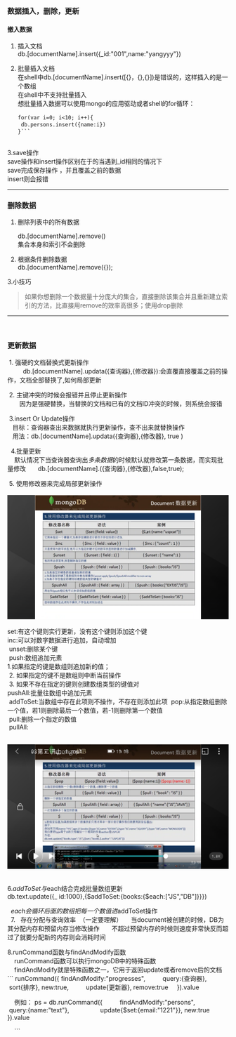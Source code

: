 ### 数据插入，删除，更新

####  撤入数据
1.  插入文档  
     db.[documentName].insert({_id:"001",name:"yangyyy"})
     
2.  批量插入文档  
    在shell中db.[documentName].insert([{}，{},{}])是错误的，这样插入的是一个数组  
    在shell中不支持批量插入  
    想批量插入数据可以使用mongo的应用驱动或者shell的for循环：  
    ```
    for(var i=0; i<10; i++){
     db.persons.insert({name:i})
    }```
    
    
3.save操作  
 save操作和insert操作区别在于的当遇到_id相同的情况下  
 save完成保存操作  ，并且覆盖之前的数据  
 insert则会报错
 
 ____________________________
 
### 删除数据
1.  删除列表中的所有数据

    db.[documentName].remove()  
    集合本身和索引不会删除  
    
 2. 根据条件删除数据  
    db.[documentName].remove({});
    
  3.小技巧  
  > 如果你想删除一个数据量十分庞大的集合，直接删除该集合并且重新建立索引的方法，比直接用remove的效率高很多；使用drop删除
  
  
  ________________________
  
  
### 更新数据
  
  1. 强硬的文档替换式更新操作   
          db.[documentName].updata({查询器},{修改器}):会直覆直接覆盖之前的操作，文档全部替换了,如何局部更新  
          
  2. 主键冲突的时候会报错并且停止更新操作  
        因为是强硬替换，当替换的文档和已有的文档ID冲突的时候，则系统会报错
      
  3.insert Or Update操作  
    目标：查询器查出来数据就执行更新操作，查不出来就替换操作  
    用法：db.[documentName].updata({查询器},{修改器}, true )
    
   4.批量更新   
     默认情况下当查询器查询出*多条数据*的时候默认就修改第一条数据，而实现批量修改
       db.[documentName].({查询器},{修改器},false,true);
          
          
  5. 使用修改器来完成局部更新操作  
  ![image](https://github.com/wyyww/wxyyww_images/blob/master/screenShot/Screenshot_2018-03-11-15-27-28.png)    
  
  set:有这个键则实行更新，没有这个键则添加这个键  
  inc:可以对数字数据进行追加，自动增加  
  unset:删除某个键  
  push:数组追加元素  
  1.如果指定的键是数组则追加新的值；  
  2. 如果指定的键不是数组则中断当前操作  
  3. 如果不存在指定的键则创建数组类型的键值对  
  pushAll:批量往数组中追加元素  
  addToSet:当数组中存在此项则不操作，不存在则添加此项
  pop:从指定数组删除一个值，若1则删除最后一个数值，若-1则删除第一个数值  
  pull:删除一个指定的数值  
  pullAll:
  
 ![image](https://github.com/wyyww/wxyyww_images/blob/master/screenShot/Screenshot_2018-03-11-15-58-12.png)    
  
  
6.$addToSet与$each结合完成批量数组更新  
   db.text.update({_ id:1000},{$addToSet:{books:{$each:["JS","DB"]}}})  
   
   $each会循环后面的数组把每一个数值进$addToSet操作  
   
7.   存在分配与查询效率  （一定要理解）
     当document被创建的时候，DB为其分配内存和预留内存当修改操作  
     不超过预留内存的时候则速度非常快反而超过了就要分配新的内存则会消耗时间

8.runCommand函数与findAndModify函数   
     runCommand函数可以执行mongoDB中的特殊函数  
     findAndModify就是特殊函数之一，它用于返回update或者remove后的文档  
     ```
     runCommand({
          findAndModify:"progresses",
          query:{查询器},
          sort{排序},
          new:true,
          update{更新器},
          remove:true
     }).value
     
     例如：
      ps = db.runCommand({
          findAndModify:"persons",
          query:{name:"text"},
         
          update{$set:{email:"1221"}},
          new:true
     }).value
     
     ```
